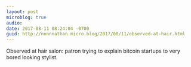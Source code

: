 ```yaml
---
layout: post
microblog: true
audio: 
date: 2017-08-11 08:24:04 -0700
guid: http://nnnnnathan.micro.blog/2017/08/11/observed-at-hair.html
---
```

Observed at hair salon: patron trying to explain bitcoin startups to very bored looking stylist. 
